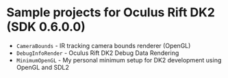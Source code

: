 Sample projects for Oculus Rift DK2 (SDK 0.6.0.0)
=======

- <code>CameraBounds</code>    - IR tracking camera bounds renderer (OpenGL)
- <code>DebugInfoRender</code> - Oculus Rift DK2 Debug Data Rendering
- <code>MinimumOpenGL</code>   - My personal minimum setup for DK2 development using OpenGL and SDL2
